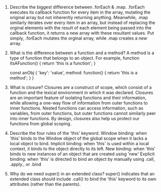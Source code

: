 1. Describe the biggest difference between .forEach & .map.
    .forEach executes its callback function for every item in the array, mutating the original array but not inherently returning anything. Meanwhile, .map similarly iterates over every item in an array, but instead of replacing the orginal elements with the result of each element being passed into the callback function, it returns a new array with these resultant values. Put simply, .forEach mutates the orginal array, while .map creates a new array.

2. What is the difference between a function and a method?
    A method is a type of function that belongs to an object. For example,
    function itsAFunction() {
        return 'this is a function';
    }

    const anObj {
        'key': 'value',
        method: function() {
            return 'this is a method';
        }
    }

3. What is closure?
    Closures are a construct of scope, which consist of a function and the lexical environment in which it was declared. Closures are an important feature of isolating functions and their information, while allowing a one-way flow of information from outer functions to inner functions. Nested functions can access information, such as variables, from outer functions, but outer functions cannot similarly peer into inner functions. By design, closures also help us protect our functions from global scoping.

4. Describe the four rules of the 'this' keyword.
    Window binding: when 'this' binds to the Window object of the global scope when it lacks a local object to bind.
    Implicit binding: when 'this' is used within a local context, it binds to the object directly to its left.
    New binding: when 'this' binds to new instances of an object that are created using 'new'
    Explicit binding: when 'this' is directed to bind an object by manually using .call, .apply., or .bind

5. Why do we need super() in an extended class?
    super() indicates that an extended class should include .call() to bind the 'this' keyword to its own attributes (rather than the parents).
